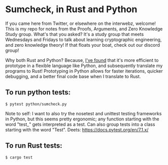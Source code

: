 # Sumcheck, in Rust and Python
If you came here from Twitter, or elsewhere on the interwebz, welcome! This is my repo for notes from the
Proofs, Arguments, and Zero Knowledge Study group. What's that you asked? It's a
study group that meets Wednesdays and Fridays to talk about learning
cryptographic engineering, and zero knowledge theory! If that floats your boat,
check out our discord group! 

Why both Rust and Python? Because, [I've
found](https://github.com/thor314/euler-rs-py) that it's more efficient to
prototype in a flexible language like Python, and subsequently translate my
programs to Rust! Prototyping in Python allows for faster iterations, quicker
debugging, and a better final code base when I translate to Rust.

## To run python tests:
```
$ pytest python/sumcheck.py
```
Note to self: I want to also try the nosetest and unittest testing frameworks in Python, but this seems pretty ergonomic; any function starting with the word "test_" gets interpreted as a test. Can also group tests into a class starting with the word "Test". Deets: https://docs.pytest.org/en/7.1.x/

## To run Rust tests:
```
$ cargo test
```
